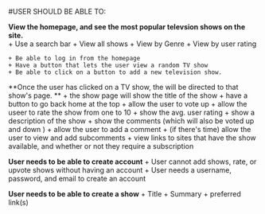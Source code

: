 #USER SHOULD BE ABLE TO:

**View the homepage, and see the most popular televsion shows on the site.**  
	+ Use a search bar
	+  View all shows
	+  View by Genre
	+  View by user rating

	+ Be able to log in from the homepage
	+ Have a button that lets the user view a random TV show
	+ Be able to click on a button to add a new television show. 


**Once the user has clicked on a TV show, the will be directed to that show's page. **
	+  the show page will show the title of the show
	+ have a button to go back home at the top
	+  allow the user to vote up 
	+  allow the useer to rate the show from one to 10
	+  show the avg. user rating
	+  show a description of the show
	+  show the comments (which will also be voted up and down )
	+ allow the user to add a comment
	+  (if there's time) allow the user to view and add subcomments
	+  view links to sites that have the show available, and whether or not they require a subscription

**User needs to be able to create account**
	+  User cannot add shows, rate, or upvote shows without having an account
	+  User needs a username, password, and email to create an account

**User needs to be able to create a show**
	+ Title
	+ Summary
	+ preferred link(s)